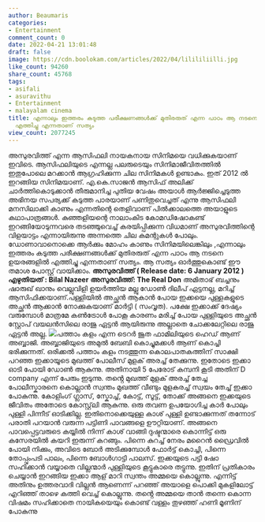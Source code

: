 ```yaml
---
author: Beaumaris
categories:
- Entertainment
comment_count: 0
date: 2022-04-21 13:01:48
draft: false
image: https://cdn.boolokam.com/articles/2022/04/lilililiilli.jpg
like_count: 94260
share_count: 45768
tags:
- asifali
- asuravithu
- Entertainment
- malayalam cinema
title: എന്നാലും ഇത്തരം കടുത്ത പരീക്ഷണങ്ങള്‍ക്ക് മുതിരരുത് എന്ന പാഠം ആ നടനെ ഉയരങ്ങളിൽ
  എത്തിച്ചു എന്നതാണ് സത്യം
view_count: 2077245
---
```


അസുരവിത്ത് എന്ന ആസിഫലി നായകനായ സിനിമയെ വധിക്കുകയാണ് ഇവിടെ. ആസിഫലിയുടെ എന്നല്ല പലരുടെയും സിനിമാജീവിതത്തിൽ ഇതുപോലെ മറക്കാൻ ആഗ്രഹിക്കുന്ന ചില സിനിമകൾ ഉണ്ടാകും. ഇത് 2012 ൽ ഇറങ്ങിയ സിനിമയാണ്. എ.കെ.സാജന്‍ ആസിഫ് അലിക്ക് ചാര്‍ത്തികൊടുക്കാന്‍ തീരുമാനിച്ച പുതിയ വേഷം അയാള്‍ ആര്‍ജ്ജിച്ചെടുത്ത അഭിനയ സപര്യക്ക് കടുത്ത പാരയാണ് പണിതുവെച്ചത് എന്നു ആസിഫലി മനസിലാക്കി കാണും എന്നതിന്റെ തെളിവാണ് പിൽക്കാലത്തെ അയാളുടെ കഥാപാത്രങ്ങൾ. കുഞ്ഞളിയന്റെ നാലാംകിട കോമഡിഷോകണ്ട് ഇറങ്ങിയോടുന്നവരെ തടഞ്ഞുവെച്ച് കരയിപ്പിക്കുന്ന വിധമാണ് അസുരവിത്തിന്റെ വിളയാട്ടം എന്നായിരുന്നു അന്നത്തെ ചില കമന്റുകൾ പോലും. ഡോണാവാനൊക്കെ ആര്‍ക്കും മോഹം കാണും സിനിമയിലെങ്കിലും ,എന്നാലും ഇത്തരം കടുത്ത പരീക്ഷണങ്ങള്‍ക്ക് മുതിരരുത് എന്ന പാഠം ആ നടനെ ഉയരങ്ങളിൽ എത്തിച്ചു എന്നതാണ് സത്യം. ആ സത്യം ഓർത്തുകൊണ്ട് ഈ തമാശ പോസ്റ്റ് വായിക്കാം. **അസുരവിത്ത് ( Release date: 6 January 2012 )** **എഴുതിയത് : Bilal Nazeer** **അസുരവിത്ത്: The Real Don** അമിതാഭ് ബച്ചനും ഷാരുഖ് ഖാനും വെല്ലുവിളി ഉയർത്തിയ മല്ലു ഡോൺ ദിലീപ് ഏട്ടനല്ല, മറിച്ച് ആസിഫിക്കയാണ്.പള്ളിയിൽ അച്ഛൻ ആകാൻ പോയ ഇക്കയെ പുള്ളകളുടെ അച്ഛൻ ആക്കാൻ നോക്കുകയാണ് മാർട്ടി ( സംവൃത). പക്ഷേ ഇക്കാക്ക് ദേഷ്യം വരുമ്പോൾ മാത്രമേ കൺട്രോൾ പോകൂ കാരണം മരിച്ച് പോയ പുള്ളിയുടെ അച്ഛൻ സ്റ്റോപ് വയലൻസിലെ രാജു ഏട്ടൻ ആയിരുന്നു അല്ലാതെ ചോക്കലേറ്റിലെ രാജു ഏട്ടൻ അല്ല. ![](https://cdn.boolokam.com/articles/2022/04/lilililiilli.jpg)പത്താം കളം എന്ന ടെറർ ജൂത ഫാമിലിയുടെ ഹെഡ് ആണ് അബ്ബാജി. അബ്ബാജിയുടെ അമുൽ ബേബി കൊച്ചുമക്കൾ ആണ് കൊച്ചി ഭരിക്കുന്നത്. ഒരിക്കൽ പത്താം കളം നടത്തുന്ന കൊലപാതകത്തിന് സാക്ഷി പറഞ്ഞ ഇക്കായൂടെ മുഖത്ത് പോലീസ് മുളക് അരച്ച് തേക്കുന്നു. ഇതോടെ ഇക്കാ ഓടി പോയി ഡോൺ ആകുന്നു. അതിനായി 5 പേരോട് കമ്പനി കൂടി അതിന് D company എന്ന് പേരും ഇടുന്നു. തൻ്റെ മുഖത്ത് മുളക് അരച്ച് തേച്ച പോലീസ്കാരനെ കൊല്ലാൻ സ്വന്തം മുഖത്ത് വീണ്ടും മുളകരച്ച് സ്വയം തേച്ച് ഇക്കാ പോകുന്നു. കോളിംഗ് ഗ്ലാസ്, സ്കോച്ച്, കോട്ട്, സൂട്ട്, തോക്ക് അങ്ങനെ ഇക്കയുടെ ജീവിതം അതോടെ കോസ്റ്റ്‌ലി ആകുന്നു. ഒരു തവണ ഉപയോഗിച്ച കാർ പോലും പുള്ളി പിന്നീട് ഓടിക്കില്ല. ഇതിനൊക്കെയുള്ള കാശ് പുള്ളി ഉണ്ടാക്കുന്നത് തന്നോട് പരാതി പറയാൻ വരുന്ന പട്ടിണി പാവങ്ങളെ ഊറ്റിയാണ്. അങ്ങനെ പാവപ്പെട്ടവരുടെ കയ്യിൽ നിന്ന് കാശ് വാങ്ങി ദുഷ്ടന്മാരെ കൊന്നിട്ട് ഒരു കസേരയിൽ കയറി ഇരുന്ന് കറങ്ങും. പിന്നെ കുറച്ച് നേരം മറൈൻ ഡ്രൈവിൽ പോയി നിക്കും, അവിടെ ബോർ അടിക്കുമ്പോൾ ഫോർട്ട് കൊച്ചി, പിന്നെ തോപ്പുംപടി പാലം, പിന്നെ ബോൾഗാട്ടി പാലസ്. ഇക്കയുടെ പട്ടി ഷോ സഹിക്കാൻ വയ്യാതെ വില്ലന്മാർ പുള്ളിയുടെ കൂട്ടുകാരെ തട്ടുന്നു. ഇതിന് പ്രതികാരം ചെയ്യാൻ ഇറങ്ങിയ ഇക്കാ ആള് മാറി സ്വന്തം അമ്മയെ കൊല്ലുന്നു. എന്നിട്ട് അതിനും ഉത്തരവാദി വില്ലൻ ആണെന്ന് പറഞ്ഞ് അയാളെ പൊക്കി മുകളിലോട്ട് എറിഞ്ഞ് താഴെ കത്തി വെച്ച് കൊല്ലുന്നു. തൻ്റെ അമ്മയെ താൻ തന്നെ കൊന്ന വിഷമം സഹിക്കാതെ നായികയെയും കൊണ്ട് വള്ളം തുഴഞ്ഞ് ഹണി മൂണിന് പോകുന്നു